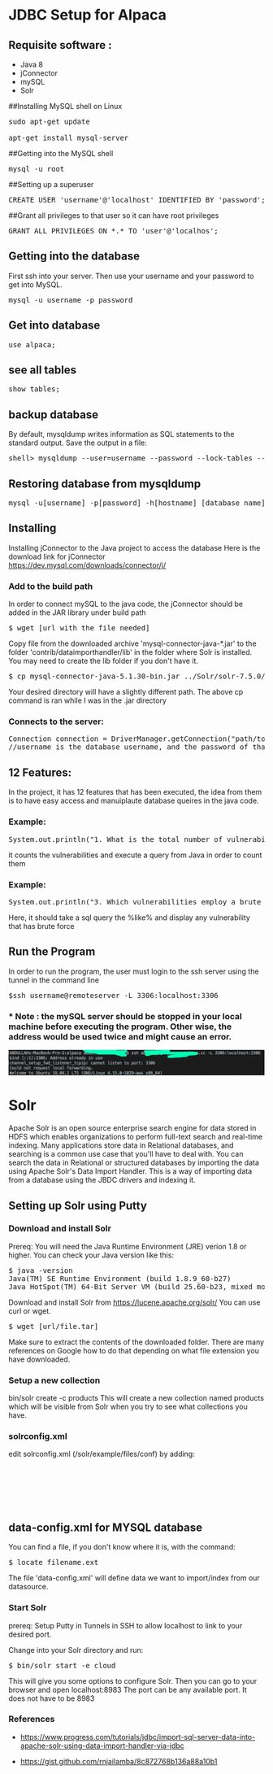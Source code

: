 # JDBC Setup for Alpaca

## Requisite software :

+ Java 8
+ jConnector
+ mySQL
+ Solr 

##Installing MySQL shell on Linux

<pre>
sudo apt-get update 

apt-get install mysql-server
</pre>

##Getting into the MySQL shell  

<pre>
mysql -u root
</pre>

##Setting up a superuser

<pre>
CREATE USER 'username'@'localhost' IDENTIFIED BY 'password';
</pre>

##Grant all privileges to that user so it can have root privileges 

<pre>
GRANT ALL PRIVILEGES ON *.* TO 'user'@'localhos';
</pre>

## Getting into the database 
First ssh into your server. Then use your username and your password to get into MySQL. 

<pre>
mysql -u username -p password 
</pre>

## Get into database 

<pre>
use alpaca;
</pre>

## see all tables

<pre>
show tables;
</pre>

## backup database 
By default, mysqldump writes information as SQL statements to the standard output. Save the output in a file: 

<pre>
shell> mysqldump --user=username --password --lock-tables --databases db_name > db_name.sql
</pre>

## Restoring database from mysqldump

<pre>
mysql -u[username] -p[password] -h[hostname] [database name] < [filename].sql
</pre>

## Installing

Installing jConnector to the Java project to access the database
Here is the download link for jConnector
https://dev.mysql.com/downloads/connector/j/

### Add to the build path

In order to connect mySQL to the java code, the jConnector should be added in the JAR library under build path 

<pre>
$ wget [url with the file needed]
</pre>

Copy file from the downloaded archive 'mysql-connector-java-*.jar' to the folder 'contrib/dataimporthandler/lib' in the folder where Solr is installed. You may need to create the lib folder if you don't have it.

<pre>
$ cp mysql-connector-java-5.1.30-bin.jar ../Solr/solr-7.5.0/contrib/dataimporthandler/lib 
</pre>

Your desired directory will have a slightly different path. The above cp command is ran while I was in the .jar directory

### Connects to the server:

<pre>
Connection connection = DriverManager.getConnection("path/to/the/database", username, password);
//username is the database username, and the password of that username
</pre>

## 12 Features:

In the project, it has 12 features that has been executed, 
the idea from them is to have easy access and manuiplaute database queires
in the java code.

### Example:
<pre>
System.out.println("1. What is the total number of vulnerabilities?");
</pre>

it counts the vulnerabilities and execute a query from Java in order to count them

### Example:
<pre>
System.out.println("3. Which vulnerabilities employ a brute force technique to login?");
</pre>

Here, it should take a sql query the %like% and display any vulnerability that has brute force

## Run the Program

In order to run the program, the user must login to the ssh server
using the tunnel in the command line

<pre>
$ssh username@remoteserver -L 3306:localhost:3306 
</pre>
### * Note : the mySQL server should be stopped in your local machine before executing the program. Other wise, the address would be used twice and might cause an error.
![alt tunnel](./img/tunnel.jpg)

# Solr 
Apache Solr is an open source enterprise search engine for data stored in HDFS which enables organizations to perform full-text search and real-time indexing. Many applications store data in Relational databases, and searching is a common use case that you'll have to deal with. You can search the data in Relational or structured databases by importing the data using Apache Solr's Data Import Handler. This is a way of importing data from a database using the JBDC drivers and indexing it.

## Setting up Solr using Putty 

### Download and install Solr 
Prereq: You will need the Java Runtime Environment (JRE) verion 1.8 or higher. You can check your Java version like this:

<pre>
$ java -version
Java(TM) SE Runtime Environment (build 1.8.9_60-b27)
Java HotSpot(TM) 64-Bit Server VM (build 25.60-b23, mixed mode)
</pre>

Download and install Solr from https://lucene.apache.org/solr/ You can use curl or wget.

<pre>
$ wget [url/file.tar]
</pre>

Make sure to extract the contents of the downloaded folder. There are many references on Google how to do that depending on what file extension you have downloaded.

### Setup a new collection
bin/solr create -c products This will create a new collection named products which will be visible from Solr when you try to see what collections you have.

### solrconfig.xml
edit solrconfig.xml (/solr/example/files/conf) by adding:

<pre>
<requestHandler name="/dataimport" class="org.apache.solr.handler.dataimport.DataImportHandler">
	<lst name="default">
		<str name="config"data-config.xml</str>
	</lst>
</requestHandler>
</pre>

## data-config.xml for MYSQL database
You can find a file, if you don't know where it is, with the command:

<pre>
$ locate filename.ext
</pre>

The file 'data-config.xml' will define data we want to import/index from our datasource.

### Start Solr 
prereq: Setup Putty in Tunnels in SSH to allow localhost to link to your desired port.

Change into your Solr directory and run:

<pre>
$ bin/solr start -e cloud 
</pre>

This will give you some options to configure Solr. Then you can go to your browser and open localhost:8983 The port can be any available port. It does not have to be 8983

### References 
* https://www.progress.com/tutorials/jdbc/import-sql-server-data-into-apache-solr-using-data-import-handler-via-jdbc

* https://gist.github.com/rnjailamba/8c872768b136a88a10b1


